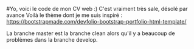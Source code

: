 #Yo, voici le code de mon CV web :)
C'est vraiment très sale, désolé par avance
Voilà le thème dont je me suis inspiré : https://bootstrapmade.com/devfolio-bootstrap-portfolio-html-template/

La branche master est la branche clean alors qu'il y a beaucoup de problèmes dans la branche develop.
